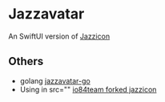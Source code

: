 # Jazzavatar

An SwiftUI version of [Jazzicon](https://github.com/danfinlay/jazzicon)

## Others

- golang [jazzavatar-go](https://github.com/io84team/jazzavatar-go)
- Using in src="" [io84team forked jazzicon](https://github.com/io84team/jazzicon)